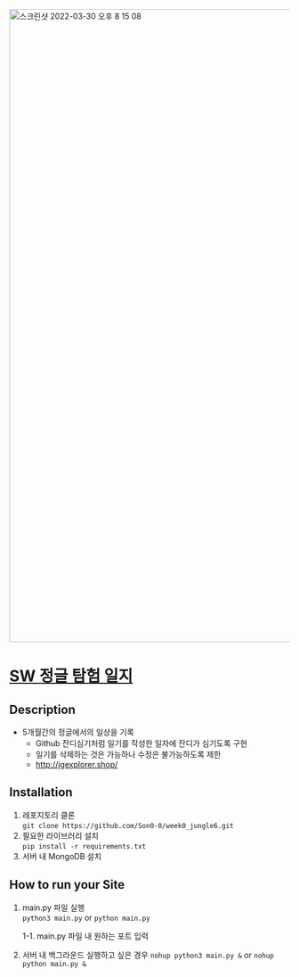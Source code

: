 <img width="1136" alt="스크린샷 2022-03-30 오후 8 15 08" src="https://user-images.githubusercontent.com/81317358/160832993-b7346aa9-5752-4d22-b96a-4b04c06d7529.png">

# [SW 정글 탐험 일지](http://jgexplorer.shop/)
## Description
- 5개월간의 정글에서의 일상을 기록
  - Github 잔디심기처럼 일기를 작성한 일자에 잔디가 심기도록 구현
  - 일기를 삭제하는 것은 가능하나 수정은 불가능하도록 제한
  - http://jgexplorer.shop/

## Installation
1. 레포지토리 클론  
```git clone https://github.com/Son0-0/week0_jungle6.git```
2. 필요한 라이브러리 설치  
```pip install -r requirements.txt```
3. 서버 내 MongoDB 설치

## How to run your Site
1. main.py 파일 실행  
```python3 main.py``` or ```python main.py```  

    1-1. main.py 파일 내 원하는 포트 입력  

2. 서버 내 백그라운드 실행하고 싶은 경우
```nohup python3 main.py &``` or ```nohup python main.py &```
